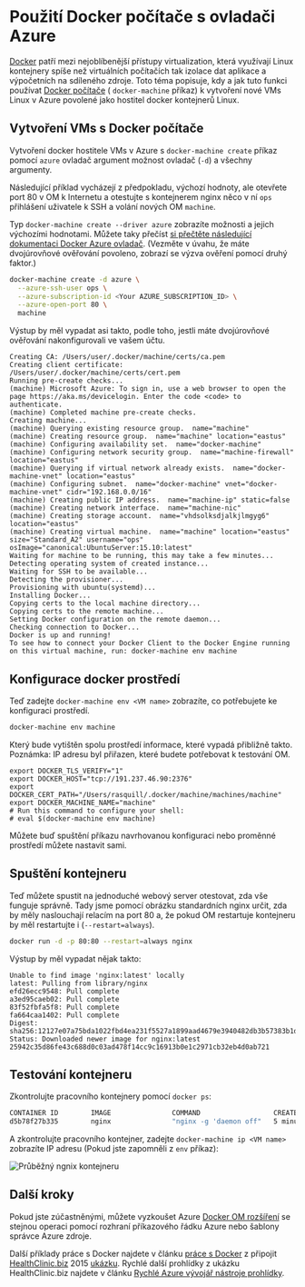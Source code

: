 <properties
    pageTitle="Vytvoření Docker tabulkami hosts v Azure s Docker počítači | Microsoft Azure"
    description="Popisuje použití počítače Docker vytvoření docker tabulkami hosts v Azure."
    services="virtual-machines-linux"
    documentationCenter=""
    authors="squillace"
    manager="timlt"
    editor="tysonn"/>

<tags
    ms.service="virtual-machines-linux"
    ms.devlang="multiple"
    ms.topic="article"
    ms.tgt_pltfrm="vm-linux"
    ms.workload="infrastructure-services"
    ms.date="07/22/2016"
    ms.author="rasquill"/>

# <a name="use-docker-machine-with-the-azure-driver"></a>Použití Docker počítače s ovladači Azure

[Docker](https://www.docker.com/) patří mezi nejoblíbenější přístupy virtualization, která využívají Linux kontejnery spíše než virtuálních počítačích tak izolace dat aplikace a výpočetních na sdíleného zdroje. Toto téma popisuje, kdy a jak tuto funkci používat [Docker počítače](https://docs.docker.com/machine/) ( `docker-machine` příkaz) k vytvoření nové VMs Linux v Azure povolené jako hostitel docker kontejnerů Linux.


## <a name="create-vms-with-docker-machine"></a>Vytvoření VMs s Docker počítače

Vytvoření docker hostitele VMs v Azure s `docker-machine create` příkaz pomocí `azure` ovladač argument možnost ovladač (`-d`) a všechny argumenty. 

Následující příklad vycházejí z předpokladu, výchozí hodnoty, ale otevřete port 80 v OM k Internetu a otestujte s kontejnerem nginx něco v ní `ops` přihlášení uživatele k SSH a volání nových OM `machine`. 

Typ `docker-machine create --driver azure` zobrazíte možnosti a jejich výchozími hodnotami. Můžete taky přečíst [si přečtěte následující dokumentaci Docker Azure ovladač](https://docs.docker.com/machine/drivers/azure/). (Vezměte v úvahu, že máte dvojúrovňové ověřování povoleno, zobrazí se výzva ověření pomocí druhý faktor.)

```bash
docker-machine create -d azure \
  --azure-ssh-user ops \
  --azure-subscription-id <Your AZURE_SUBSCRIPTION_ID> \
  --azure-open-port 80 \
  machine
```

Výstup by měl vypadat asi takto, podle toho, jestli máte dvojúrovňové ověřování nakonfigurovali ve vašem účtu.

```
Creating CA: /Users/user/.docker/machine/certs/ca.pem
Creating client certificate: /Users/user/.docker/machine/certs/cert.pem
Running pre-create checks...
(machine) Microsoft Azure: To sign in, use a web browser to open the page https://aka.ms/devicelogin. Enter the code <code> to authenticate.
(machine) Completed machine pre-create checks.
Creating machine...
(machine) Querying existing resource group.  name="machine"
(machine) Creating resource group.  name="machine" location="eastus"
(machine) Configuring availability set.  name="docker-machine"
(machine) Configuring network security group.  name="machine-firewall" location="eastus"
(machine) Querying if virtual network already exists.  name="docker-machine-vnet" location="eastus"
(machine) Configuring subnet.  name="docker-machine" vnet="docker-machine-vnet" cidr="192.168.0.0/16"
(machine) Creating public IP address.  name="machine-ip" static=false
(machine) Creating network interface.  name="machine-nic"
(machine) Creating storage account.  name="vhdsolksdjalkjlmgyg6" location="eastus"
(machine) Creating virtual machine.  name="machine" location="eastus" size="Standard_A2" username="ops" osImage="canonical:UbuntuServer:15.10:latest"
Waiting for machine to be running, this may take a few minutes...
Detecting operating system of created instance...
Waiting for SSH to be available...
Detecting the provisioner...
Provisioning with ubuntu(systemd)...
Installing Docker...
Copying certs to the local machine directory...
Copying certs to the remote machine...
Setting Docker configuration on the remote daemon...
Checking connection to Docker...
Docker is up and running!
To see how to connect your Docker Client to the Docker Engine running on this virtual machine, run: docker-machine env machine
```

## <a name="configure-your-docker-shell"></a>Konfigurace docker prostředí

Teď zadejte `docker-machine env <VM name>` zobrazíte, co potřebujete ke konfiguraci prostředí. 

```bash
docker-machine env machine
```

Který bude vytištěn spolu prostředí informace, které vypadá přibližně takto. Poznámka: IP adresu byl přiřazen, které budete potřebovat k testování OM.

```
export DOCKER_TLS_VERIFY="1"
export DOCKER_HOST="tcp://191.237.46.90:2376"
export DOCKER_CERT_PATH="/Users/rasquill/.docker/machine/machines/machine"
export DOCKER_MACHINE_NAME="machine"
# Run this command to configure your shell:
# eval $(docker-machine env machine)
```

Můžete buď spuštění příkazu navrhovanou konfiguraci nebo proměnné prostředí můžete nastavit sami. 

## <a name="run-a-container"></a>Spuštění kontejneru

Teď můžete spustit na jednoduché webový server otestovat, zda vše funguje správně. Tady jsme pomocí obrázku standardních nginx určit, zda by měly naslouchají relacím na port 80 a, že pokud OM restartuje kontejneru by měl restartujte i (`--restart=always`). 

```bash
docker run -d -p 80:80 --restart=always nginx
```

Výstup by měl vypadat nějak takto:

```
Unable to find image 'nginx:latest' locally
latest: Pulling from library/nginx
efd26ecc9548: Pull complete
a3ed95caeb02: Pull complete
83f52fbfa5f8: Pull complete
fa664caa1402: Pull complete
Digest: sha256:12127e07a75bda1022fbd4ea231f5527a1899aad4679e3940482db3b57383b1d
Status: Downloaded newer image for nginx:latest
25942c35d86fe43c688d0c03ad478f14cc9c16913b0e1c2971cb32eb4d0ab721
```

## <a name="test-the-container"></a>Testování kontejneru

Zkontrolujte pracovního kontejnery pomocí `docker ps`:

```bash
CONTAINER ID        IMAGE               COMMAND                  CREATED             STATUS              PORTS                         NAMES
d5b78f27b335        nginx               "nginx -g 'daemon off"   5 minutes ago       Up 5 minutes        0.0.0.0:80->80/tcp, 443/tcp   goofy_mahavira
```

A zkontrolujte pracovního kontejner, zadejte `docker-machine ip <VM name>` zobrazíte IP adresu (Pokud jste zapomněli z `env` příkaz):

![Průběžný ngnix kontejneru](./media/virtual-machines-linux-docker-machine/nginxsuccess.png)

## <a name="next-steps"></a>Další kroky

Pokud jste zúčastněnými, můžete vyzkoušet Azure [Docker OM rozšíření](virtual-machines-linux-dockerextension.md) se stejnou operaci pomocí rozhraní příkazového řádku Azure nebo šablony správce Azure zdroje. 

Další příklady práce s Docker najdete v článku [práce s Docker](https://github.com/Microsoft/HealthClinic.biz/wiki/Working-with-Docker) z připojit [HealthClinic.biz](https://github.com/Microsoft/HealthClinic.biz) 2015 [ukázku](https://blogs.msdn.microsoft.com/visualstudio/2015/12/08/connectdemos-2015-healthclinic-biz/). Rychlé další prohlídky z ukázku HealthClinic.biz najdete v článku [Rychlé Azure vývojář nástroje prohlídky](https://github.com/Microsoft/HealthClinic.biz/wiki/Azure-Developer-Tools-Quickstarts).

